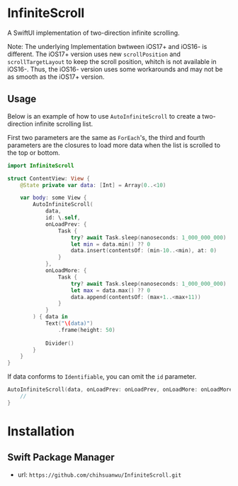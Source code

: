 # InfiniteScroll

A SwiftUI implementation of two-direction infinite scrolling.

Note: The underlying Implementation bwtween iOS17+ and iOS16- is different. The iOS17+ version uses new `scrollPosition` and `scrollTargetLayout` to keep the scroll position, whitch is not available in iOS16-. Thus, the iOS16- version uses some workarounds and may not be as smooth as the iOS17+ version.

## Usage

Below is an example of how to use `AutoInfiniteScroll` to create a two-direction infinite scrolling list.

First two parameters are the same as `ForEach`'s, the third and fourth parameters are the closures to load more data when the list is scrolled to the top or bottom.

```swift
import InfiniteScroll

struct ContentView: View {
    @State private var data: [Int] = Array(0..<10)

    var body: some View {
        AutoInfiniteScroll(
            data,
            id: \.self,
            onLoadPrev: {
                Task {
                    try? await Task.sleep(nanoseconds: 1_000_000_000)
                    let min = data.min() ?? 0
                    data.insert(contentsOf: (min-10..<min), at: 0)
                }
            },
            onLoadMore: {
                Task {
                    try? await Task.sleep(nanoseconds: 1_000_000_000)
                    let max = data.max() ?? 0
                    data.append(contentsOf: (max+1..<max+11))
                }
            }
        ) { data in
            Text("\(data)")
                .frame(height: 50)
            
            Divider()
        }
    }
}
```

If data conforms to `Identifiable`, you can omit the `id` parameter.

```swift
AutoInfiniteScroll(data, onLoadPrev: onLoadPrev, onLoadMore: onLoadMore) { data in
    //
}
```



# Installation
## Swift Package Manager

- url: `https://github.com/chihsuanwu/InfiniteScroll.git`